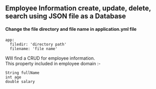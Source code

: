 ## Employee Information create, update, delete, search using JSON file as a Database

#### Change the file directory and file name in application.yml file

```    
app:
  filedir: 'directory path' 
  filename: 'file name'
```


WIll find a CRUD for employee information. \
This property included in employee domain :-
```
String fullName
int age
double salary
```
